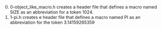 0. 0-object_like_macro.h creates a header file that defines a macro named SIZE as an abbreviation for a token 1024.
1. 1-pi.h creates e header file that defines a macro named PI as an abbreviation for the token 3.14159265359
